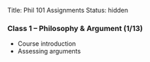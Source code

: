 Title: Phil 101 Assignments
Status: hidden


<!-- ### Final Exam -->

<!-- - TEAC 105 -->
<!-- - Monday, December 15th: 10am --- 12pm -->
<!-- - Have a great break! -->

<!-- --- -->

<!-- ### Class 27 - Moore's Proof (12/11) -->

<!-- - Moore, ["Proof of the External World"](|filename|/pdfs/phil101/MooreProof.pdf) -->
<!--     - What is Moore's Proof? -->
<!--     - What assumption about knowledge does Moore reject? -->
<!-- - [Slides](|filename|/pdfs/phil101/27MooreKnowledge.pdf) (12/11) -->
<!--     - Note that you won't be examined on Moore -- though there may be some --> 
<!--       questions for extra credit! -->
<!-- - Papers due Friday (12/12) by 4 p.m. -->
<!--     - Please submit both a hard copy to Gabe and an electronic copy to safe -->
<!--       assign -->

<!-- --- -->

<!-- ### Class 26 – Descartes & Skepticism (12/9) -->

<!-- - Descartes, ["Meditations I-II"](|filename|/pdfs/phil101/DescartesMeditations.pdf) -->
<!--     - What does Descartes doubt and why? -->
<!--     - What are the stages of doubt? -->
<!--     - What, according to Descartes, cannot be doubted? -->
<!-- - [Slides](|filename|/pdfs/phil101/26Skepticism.pdf) (12/9) -->

<!-- --- -->

<!-- ### Class 25 - The Absurd (continued) (12/4) ## -->

<!-- - Nagel, ["The Absurd"](|filename|/pdfs/phil101/NagelAbsurd.pdf) -->
<!--     - What does Nagel think of standard ways of arguing for the absurdity of -->
<!--       life? -->
<!--     - What, according to Nagel, generates the sense that life is absurd? -->
<!--     - What is Nagel's 'solution' to the absurdity of life? -->
<!-- - [Slides](|filename|/pdfs/phil101/25NagelAbsurd.pdf) (12/4) -->

<!-- --- -->

<!-- ### Class 24 - The Error Theory/Camus & Nagel on the Absurdity of Life (12/2) -->

<!-- - Mackie wrap-up -->
<!--     - What does the 'Error Theory' say? -->
<!--     - What is the argument from disagreement? -->
<!--     - What is the argument from 'Queerness'? -->
<!-- - Camus, ["The Myth of Sisyphus"](|filename|/pdfs/phil101/CamusSisyphus.pdf) -->
<!--     - Why, according to Camus, is the only philosophical problem -->
<!--       whether one should commit suicide? -->
<!--     - Why does Camus think life is absurd? What does 'absurd' mean here? -->
<!--     - What does Camus think the appropriate response is to the -->
<!--       (supposed) absurdity of life? -->
<!-- - [Slides](|filename|/pdfs/phil101/24Absurdity.pdf) (12/2) -->

<!-- --- --> 

<!-- ### Class 23 – Mackie's Error Theory (11/25) -->

<!-- - Mackie (continued) -->
<!--     + What is the argument from disagreement? Why does it count against the objectivity of morality? -->
<!--     + What is the argument from 'queerness'? -->
<!-- - [Slides](|filename|/pdfs/phil101/23Mackie(III).pdf) (11/25) -->

<!-- --- -->

<!-- ### Class 22 - Two Kinds of Moral Skepticism (11/20) -->

<!-- - Mackie (continued) -->
<!--     - What is Mackie's argument against noncognitivism? -->
<!--     - How does Mackie argue for his error theory? -->
<!-- - [Slides](|filename|/pdfs/phil101/22Mackie(II).pdf) (11/20) -->

<!-- --- -->

<!-- ### Class 21 – Ethics & Meta-Ethics (11/18) -->

<!-- - Mackie, ["The Subjectivity of Value"](|filename|/pdfs/phil101/MackieValue.pdf) -->
<!--     - How does Mackie understand the notions of moral skepticism and -->
<!--       subjectivism? -->
<!--     - How does Mackie understand the difference between "first-order" -->
<!--       and "second-order" questions in ethics? -->
<!--     - What, according to Mackie, is characteristic of objectivity in ethics? -->
<!--     - What is Mackie's "error theory"? Why does he think the error -->
<!--       theory is the best description of the nature of ethical judgment? -->
<!-- - [Slides](|filename|/pdfs/phil101/21Mackie(I).pdf) (11/18) -->

<!-- --- -->

<!-- ### Class 20 – Conscious Willing & Legal Responsibility (11/13) -->

<!-- - Walter Sinnott-Armstrong, ['Lessons from Libet'](|filename|/pdfs/phil101/ArmstrongOnLibet.pdf) -->
<!--     - What, according to Sinnott-Armstrong, *doesn't* Libet's argument show? -->
<!--     - What role does the conception of conscious willing play in our conception of legal responsibility? -->
<!--     - What significance does Sinnott-Armstrong think the Libet experimental results have for our notion of legal responsibiltity? -->
<!-- - [Slides](|filename|/pdfs/phil101/20Libet(II).pdf) (11/13) -->

<!-- --- -->

<!-- ### Class 19 -- Free Will and Neuroscience (11/11) ## -->

<!-- - Benjamin Libet, ["Do We Have Free Will"](|filename|/pdfs/phil101/LibetFreeWill.pdf) -->
<!--     + Does Libet think that what we consciously will determines what we do? -->
<!--     + What role does Libet assign for the will? -->
<!--     + What is the experiment that Libet bases his findings on? -->
<!-- - [Wikipedia page](https://en.wikipedia.org/wiki/Benjamin_Libet) on Libet --> 
<!-- - [Slides](|filename|/pdfs/phil101/19Libet.pdf) (11/11) -->

<!-- --- -->

<!-- ### Class 18 – Determinism & Moral Responsibility, continued (11/6) ### -->

<!-- - Strawson, continued -->
<!--     + What is the connection between being responsible for what you do and how you are? -->
<!--     + Can we be responsible for how we are? -->
<!--         * Why does Strawson think this is impossible? -->
<!-- - [Slides](|filename|/pdfs/phil101/18StrawsonResponsiblity(II).pdf) (11/6) -->

<!-- --- -->

<!-- ### Class 17 – Determinism & Moral Responsibility (11/4) ### -->

<!-- - Galen Strawson, ["The Impossibility of Moral Responsibility"](|filename|/pdfs/phil101/StrawsonDeterminism.pdf) -->
<!--     + What is the 'Basic Argument'? -->
<!--     + How could one be responsible for the way one is? -->
<!-- - [Slides](|filename|/pdfs/phil101/17StrawsonResponsibility.pdf) (11/4) -->

<!-- --- -->

<!-- ### Class 16 – Freedom & Alternate Possibilities (10/30) ### -->

<!-- - Harry Frankfurt, ["Alternate Possibilities and Moral Responsibility"](|filename|/pdfs/phil101/FrankfurtPossibilities.pdf) -->
<!--     + What is the principle of alternate possibilities? -->
<!--     + Why might alternate possibilities be relevant to freedom? -->
<!--     + Why does Frankfurt think that alternate possibilities aren't relevant to freedom? -->
<!-- - [Slides](|filename|/pdfs/phil101/16FrankfurtPAP.pdf) (10/30) -->

<!-- --- -->

<!-- ### Class 15 – Freedom & Determinism (10/28) ### -->

<!-- - Thomas Nagel, ["Free Will"](|filename|/pdfs/phil101/NagelFreeWill.pdf) -->
<!--     + What is freedom of the will? -->
<!--     + What is determinism? -->
<!--     + Are determinism and free will compatible? -->
<!-- - [Slides](|filename|/pdfs/phil101/15FreeWill.pdf) (10/28) -->

<!-- --- -->

<!-- ### No Section on Friday (10/24) ### -->

<!-- --- -->

<!-- ### Mid-Term Exam (10/23) ### -->

<!-- - Normal class time and location -->
<!-- - No blue books required -->

<!-- --- -->

<!-- ### No Class on Tuesday (10/21) ### -->

<!-- - Happy break! -->

<!-- --- -->

<!-- ### Class 14 – Mid-Term Review (10/16) ### -->

<!-- - Bring questions for review -->
<!-- - [Slides](|filename|/pdfs/phil101/14Mid-Term_Review_Fall_2014.pdf) (10/16) -->

<!-- --- -->

<!-- ### Class 13 – Objections to the Chinese Room Argument (10/14) ### -->

<!-- - Searle (continued) -->
<!--     + What is the 'imitation game'? How is it related to the Turing test? -->
<!--     + Does the Chinese room pass the Turing test? -->
<!--     + What is the 'Systems Objection' (see p. 30)? -->
<!--         * Is Searle's response convincing? -->
<!-- - [Slides](|filename|/pdfs/phil101/13SearleObjections.pdf) (10/14) -->

<!-- --- -->

<!-- ### Class 12 – Can Machines Think? (10/9) ### -->

<!-- - Searle, ["Is the Brain's Mind a Computer Program?"](|filename|/pdfs/phil101/SearleBrain.pdf) -->
<!--     - What model of the mind is Searle criticizing? -->
<!--     - What is the difference between syntax and semantics? -->
<!--     - What is the 'Chinese Room Argument'? What is it supposed to show? -->
<!-- - [Slides](|filename|/pdfs/phil101/12SearleAI.pdf) (10/9) -->

<!-- --- -->

<!-- ### Class 11 – The Puzzle of Representation (10/7) -->

<!-- - Tim Crane, ["The Puzzle of Representation"](|filename|/pdfs/phil101/Crane_PuzzleMind.pdf) -->
<!--     - Why is the issue of representation problematic? -->
<!--     - Why can't all representation be understood in terms of resemblance? -->
<!--     - What is the distinction between attitude and content in mental -->
<!--       representation? -->
<!--     - What is intentionality? -->
<!-- - [Slides](|filename|/pdfs/phil101/11CraneRepresentation.pdf) (10/7) -->

<!-- --- -->

<!-- ### No Class! (10/2) -->

<!-- --- -->

<!-- ### Class 10 – Lewis, continued (9/30) ### -->

<!-- - Review of Lewis, Jackson, & Nagel -->
<!-- - What is the 'hypothesis of phenomenal information'? What is the 'ability -->
<!--   hypothesis'? -->
<!-- - Does the ability hypothesis explain what happens to Mary when she leaves the -->
<!--   B&W room better than the hypothesis of phenomenal information? -->
<!-- - [Slides](|filename|/pdfs/phil101/10ConsciousnessReview.pdf) (9/30) -->

<!-- --- -->

<!-- ### Class 9 – Lewis Against the Knowledge Argument (9/25) -->

<!-- - David Lewis: ["What Experience Teaches"](|filename|/pdfs/phil101/LewisQualia.pdf) -->
<!--     - Read the following sections (though you're encouraged to read the whole thing!) -->
<!--         - Experience the best teacher -->
<!--         - The hypothesis of phenomenal information -->
<!--         - the knowledge argument -->
<!--         - the ability hypothesis -->
<!--     - What, according to Lewis, is 'phenomenal information'? -->
<!--     - What role does phenomenal information play in the Knowledge Argument and its assessment? -->
<!--     - What is the 'ability hypothesis' and how does it propose to resolve the Knowledge Argument? -->
<!-- - [Slides](|filename|/pdfs/phil101/9LewisAbility.pdf) (9/25) -->    

<!-- --- -->

<!-- ### No Class (9/23) ### -->

<!-- --- -->

<!-- ### Class 8 – The Knowledge Argument, continued (9/18) ### -->

<!-- - Frank Jackson: ["Ephiphenomenal Qualia"](|filename|/pdfs/phil101/JacksonQualia.pdf), continued -->
<!--     + What does Mary know before she leaves the black and white room? What does -->
<!--       she learn when she leaves? -->
<!--     + What are the two versions of the knowledge argument? Which one is a -->
<!--       threat to physicalism? -->
<!-- - [Slides](|filename|/pdfs/phil101/8JacksonQualiaII.pdf) (9/18) --> 

<!-- --- -->

<!-- ### Class 7 – Qualia & the Knowledge Argument (9/16) ### -->

<!-- - Frank Jackson: ["Ephiphenomenal Qualia"](|filename|/pdfs/phil101/JacksonQualia.pdf) -->
<!--     - What is the knowledge argument? How does it threaten the truth of -->
<!--       physicalism? -->
<!--     - What is the modal argument? Why is the possibility of a so-called 'phenomenal zombie' a problem for physicalism? -->
<!-- - [Slides](|filename|/pdfs/phil101/7JacksonQualia.pdf) (9/16) -->

<!-- --- -->

<!-- ### Class 6 – Confusion about Consciousness, Continued (9/11) ### -->

<!-- - Block (continued) -->
<!--     + What is the 'target reasoning' that Block is criticizing? -->
<!--     + What cases does Block discuss concerning access without phenomenal -->
<!--       consciousness? -->
<!--     + What cases does Block discuss concerning phenomenal without access -->
<!--       consciousness? -->
<!-- - [Slides](|filename|/pdfs/phil101/6BlockConfusionII.pdf) (9/11) -->

<!-- --- -->

<!-- ### Class 5 – Block on Confusion about Consciousness (9/9) ### -->

<!-- - Ned Block: [On a Confusion about a Function of Consciousness](|filename|/pdfs/phil101/BlockConsciousness.pdf) -->
<!--     - What is the difference between A-consciousness and P-consciousness? -->
<!--     - Does this distinction make a difference to Nagel's argument about physicalism? -->
<!-- - [Slides](|filename|/pdfs/phil101/5BlockConfusions.pdf) (9/9) -->

<!-- --- -->

<!-- ### Class 4 – Nagel on Consciousness (9/4) ### -->

<!-- - Reread Nagel's [essay](|filename|/pdfs/phil101/NagelBat.pdf) -->
<!--     - What is physicalism? -->
<!--     - What is the connection between physicalism and objectivity? -->
<!--     - What is the significance of the experience of the bat for physicalism? -->
<!--     - What is the connection between consciousness and subjectivity? -->
<!-- - [Slides]( |filename|/pdfs/phil101/4NagelConsciousness.pdf) (9/4) -->

<!-- --- -->

<!-- ### Class 3 – Consciousness & Physicalism (9/2) ### -->

<!-- - Thomas Nagel: [What is it like to be a bat?]( |filename|/pdfs/phil101/NagelBat.pdf ) -->
<!--     - What is physicalism? -->
<!--     - What is the connection between physicalism and objectivity? -->
<!--     - What is the significance of the experience of the bat for physicalism? -->
<!--     - What is the connection between consciousness and subjectivity? -->
<!-- - If you are finding it difficult to understand what you should be doing in reading philosophy read ch.1 of Vaughn---*Writing Philosophy* -->
<!-- - If you find it difficult to distinguish and evaluate different kinds of arguments (e.g. inductive and deductive arguments) you should read ch. 2 of Vaughn---*Writing Philosophy* -->
<!-- - Please be sure to bring your iClicker to class -->
<!-- - [Slides]( |filename|/pdfs/phil101/3Physicalism.pdf) (9/2) -->

<!-- --- -->

<!-- ### Class 2 – Argument (8/28) ### -->

<!-- - Read the [syllabus](|filename|/pdfs/phil101/IntroSyllabus.pdf) -->
<!-- - For Thursday (8/28): --> 
<!--     + Read ch. 2 of Vaughn, *Writing Philosophy* -->
<!--     + Read excerpt from Baggini & Fosl -- [Overview of Validity & Soundness](|filename|/pdfs/phil101/LogicOverview.pdf) -->
<!-- - Define: --> 
<!--     + validity -->
<!--     + soundness -->
<!--     + modus ponens -->
<!--     + modus tollens -->
<!-- - [Slides](|filename|/pdfs/phil101/2Logic.pdf) (8/28) -->

<!-- --- -->

### Class 1 – Philosophy & Argument (1/13)

- Course introduction
- Assessing arguments 


